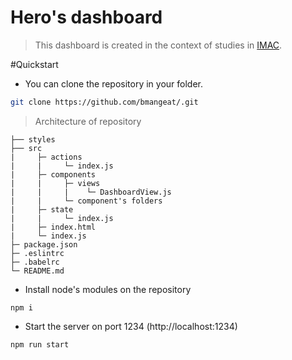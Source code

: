 # Hero's dashboard 

>This dashboard is created in the context of studies in [IMAC](https://www.ingenieur-imac.fr/). 

#Quickstart

- You can clone the repository in your folder.

```bash
git clone https://github.com/bmangeat/.git
```

> Architecture of repository
````
├── styles
├── src
|     ├─ actions
|     |     └─ index.js 
|     ├─ components
|     |     ├─ views 
|     |     |    └─ DashboardView.js 
|     |     └─ component's folders
|     ├─ state
|     |     └─ index.js 
|     ├─ index.html
|     └─ index.js
├─ package.json
├─ .eslintrc
├─ .babelrc
└─ README.md
````

- Install node's modules on the repository
```console
npm i
```
- Start the server on port 1234 (http://localhost:1234) 
```console
npm run start
```
